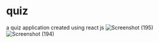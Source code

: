# quiz
 a quiz application created using react js
![Screenshot (195)](https://github.com/vishalforwork/quiz/assets/131588842/2b5dbf2e-1f08-411c-a8c6-1a4d4e89b125)
![Screenshot (194)](https://github.com/vishalforwork/quiz/assets/131588842/d2f1978e-a83d-492f-a167-53f29b4410be)
